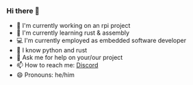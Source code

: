 ### Hi there 👋

- 🔭 I'm currently working on an rpi project
- 🌱 I'm currently learning rust & assembly
- 💻 I'm currently employed as embedded software developer
- 🤔 I know python and rust
- 💬 Ask me for help on your/our project
- 📫 How to reach me: [Discord](discordapp.com/users/Avo-Catto#6922)
- 😄 Pronouns: he/him
